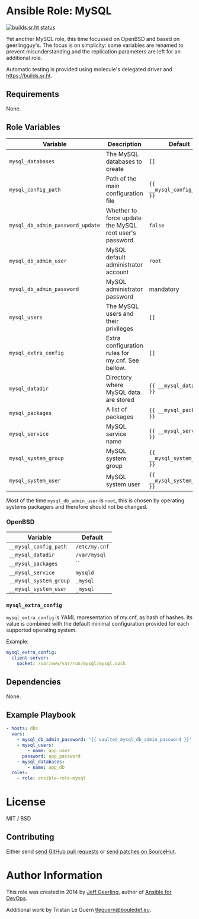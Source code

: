 # Ansible Role: MySQL

[![builds.sr.ht status](https://builds.sr.ht/~tleguern/ansible-role-mysql.svg)](https://builds.sr.ht/~tleguern/ansible-role-mysql?)

Yet another MySQL role, this time focussed on OpenBSD and based on geerlingguy's.
The focus is on simplicity: some variables are renamed to prevent misunderstanding and the replication parameters are left for an additional role.

Automatic testing is provided using molecule's delegated driver and https://builds.sr.ht.

## Requirements

None.

## Role Variables

| Variable | Description | Default |
|----------|-------------|---------|
| `mysql_databases` | The MySQL databases to create | `[]` |
| `mysql_config_path` | Path of the main configuration file | `{{ __mysql_config_path }}` |
| `mysql_db_admin_password_update` | Whether to force update the MySQL root user's password | `false` |
| `mysql_db_admin_user` | MySQL default administrator account | `root` |
| `mysql_db_admin_password` | MySQL administrator password  | mandatory |
| `mysql_users` | The MySQL users and their privileges | `[]` |
| `mysql_extra_config` | Extra configuration rules for my.cnf. See bellow. | `[]` |
| `mysql_datadir` | Directory where MySQL data are stored | `{{ __mysql_datadir }}` |
| `mysql_packages` | A list of packages | `{{ __mysql_packages }}` |
| `mysql_service` | MySQL service name | `{{ __mysql_service }}` |
| `mysql_system_group` | MySQL system group | `{{ __mysql_system_group }}` |
| `mysql_system_user` | MySQL system user | `{{ __mysql_system_user }}` |

Most of the time `mysql_db_admin_user` is `root`, this is chosen by operating systems packagers and therefore should not be changed.

### OpenBSD

| Variable | Default |
|----------|---------|
| `__mysql_config_path` | `/etc/my.cnf` |
| `__mysql_datadir` | `/var/mysql` |
| `__mysql_packages` | `` |
| `__mysql_service` | `mysqld` |
| `__mysql_system_group` | `_mysql` |
| `__mysql_system_user` | `_mysql` |

### `mysql_extra_config`

`mysql_extra_config` is YAML representation of my.cnf, as hash of hashes.
Its value is combined with the default minimal configuration provided for each supported operating system.

Example:

```yml
mysql_extra_config:
  client-server:
    socket: /var/www/var/run/mysql/mysql.sock
```

## Dependencies

None.

## Example Playbook

```yaml
- hosts: dbs
  vars:
    - mysql_db_admin_password: "{{ vaulted_mysql_db_admin_password }}"
    - mysql_users:
        - name: app_user
	  password: app_password
    - mysql_databases:
        - name: app_db
  roles:
    - role: ansible-role-mysql
```

# License

MIT / BSD

## Contributing

Either send [send GitHub pull requests](https://github.com/Aversiste/ansible-role-mysql) or [send patches on SourceHut](https://lists.sr.ht/~tleguern/misc).

# Author Information

This role was created in 2014 by [Jeff Geerling](https://www.jeffgeerling.com/), author of [Ansible for DevOps](https://www.ansiblefordevops.com/).

Additional work by Tristan Le Guern <tleguern@bouledef.eu>.
